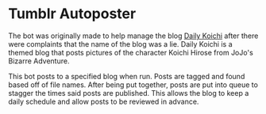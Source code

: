 # Tumblr Autoposter
The bot was originally made to help manage the blog [Daily Koichi](http://daily-koichi.tumblr.com) after there were complaints that the name of the blog was a lie. Daily Koichi is a themed blog that posts pictures of the character Koichi Hirose from JoJo's Bizarre Adventure.

This bot posts to a specified blog when run. Posts are tagged and found based off of file names. After being put together, posts are put into queue to stagger the times said posts are published. This allows the blog to keep a daily schedule and allow posts to be reviewed in advance.
